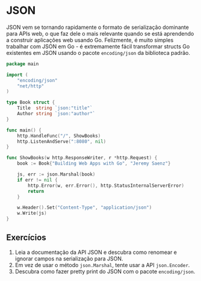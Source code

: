 # JSON

JSON vem se tornando rapidamente o formato de serialização dominante para APIs
web, o que faz dele o mais relevante quando se está aprendendo a construir aplicações
web usando Go. Felizmente, é muito simples trabalhar com JSON em Go - é extremamente
fácil transformar structs Go existentes em JSON usando o pacote `encoding/json`
da biblioteca padrão.

``` go
package main

import (
	"encoding/json"
	"net/http"
)

type Book struct {
	Title  string `json:"title"`
	Author string `json:"author"`
}

func main() {
	http.HandleFunc("/", ShowBooks)
	http.ListenAndServe(":8080", nil)
}

func ShowBooks(w http.ResponseWriter, r *http.Request) {
	book := Book{"Building Web Apps with Go", "Jeremy Saenz"}

	js, err := json.Marshal(book)
	if err != nil {
		http.Error(w, err.Error(), http.StatusInternalServerError)
		return
	}

	w.Header().Set("Content-Type", "application/json")
	w.Write(js)
}
```

## Exercícios
1. Leia a documentação da API JSON e descubra como renomear e ignorar campos na serialização para JSON.
2. Em vez de usar o método `json.Marshal`, tente usar a API `json.Encoder`.
3. Descubra como fazer pretty print do JSON com o pacote `encoding/json`.
